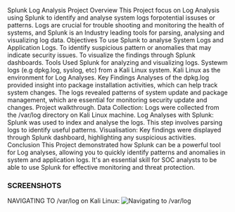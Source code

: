 Splunk Log Analysis Project
Overview
This Project focus on Log Analysis using Splunk to identify and analyse system logs forpotential issuses or patterns. Logs are crucial for trouble shooting and monitoring the health of systems, and Splunk is an Industry leading tools for parsing, analysing and visualizing log data.
Objectives
To use Splunk to analyse System Logs and Application Logs.
To identify suspicious pattern or anomalies that may indicate security issues.
To visualize the findings through Splunk dashboards.
Tools Used 
Splunk for analyzing and visualizing logs.
Systewm logs (e.g dpkg.log, syslog, etc) from a Kali Linux system.
Kali Linux as the environment for Log Analyses.
Key Findings
Analyses of the dpkg.log provided insight into package installation activities, which can help track system changes.
The logs revealed patterns of system update and package management, which are essential for monitoring security update and changes.
Project walkthrough.
Data Collection: Logs were collected from the /var/log directory on Kali Linux machine.
Log Analyses with Splunk: Splunk was used to index and analyse the logs. This step involves parsing logs to identify useful patterns.
Visualisation: Key findings were displayed through Splunk dashboard, highlighting any suspicious activities.
Conclusion
This Project demonstrated how Splunk can be a powerful tool for Log analyses, allowing you to quickly identify patterns and anomalies in system and application logs. It's an essential skill for SOC analysts to be able to use Splunk for effective monitoring and threat protection.
### SCREENSHOTS
NAVIGATING TO /var/log on Kali Linux:
![Navigating to /var/log](https://raw.githubusercontent.com/iphyboi/splunk-project/main/IMG_7855.JPG)
